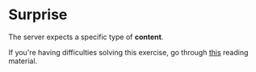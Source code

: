 # Surprise

The server expects a specific type of **content**.

If you're having difficulties solving this exercise, go through [this](../../../reading/browsers.md#curl) reading material.
